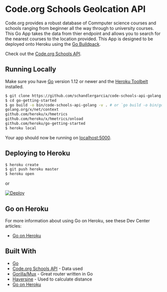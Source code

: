 # Code.org Schools Geolcation API

Code.org provides a robust database of Commputer science courses and schools ranging from beginner all the way through to university courses. This Go App takes the data from thier endpoint and allows you to search for the nearest courses to the location provided. This App is designed to be deployed onto Heroku using the [Go Buildpack](https://elements.heroku.com/buildpacks/heroku/heroku-buildpack-go).

Check out the [Code.org Schools API](https://code.org/learn/find-school/json).

## Running Locally

Make sure you have [Go](http://golang.org/doc/install) version 1.12 or newer and the [Heroku Toolbelt](https://toolbelt.heroku.comgit/) installed.

```sh
$ git clone https://github.com/schandlergarcia/code-schools-api-golang
$ cd go-getting-started
$ go build -o bin/code-schools-api-golang -v . # or `go build -o bin/go-getting-started.exe -v .` in git bash
golang.org/x/net/context
github.com/heroku/x/hmetrics
github.com/heroku/x/hmetrics/onload
github.com/heroku/go-getting-started
$ heroku local
```

Your app should now be running on [localhost:5000](http://localhost:5000/).

## Deploying to Heroku

```sh
$ heroku create
$ git push heroku master
$ heroku open
```

or

[![Deploy](https://www.herokucdn.com/deploy/button.png)](https://heroku.com/deploy)

## Go on Heroku

For more information about using Go on Heroku, see these Dev Center articles:

- [Go on Heroku](https://devcenter.heroku.com/categories/go)

## Built With

- [Go](http://golang.org/doc/install)
- [Code.org Schools API](https://code.org/learn/find-school/json) - Data used
- [Gorilla/Mux](https://github.com/gorilla/mux) - Great router written in Go
- [Haversine](github.com/umahmood/haversine) - Used to calculate distance
- [Go on Heroku](https://devcenter.heroku.com/categories/go)
